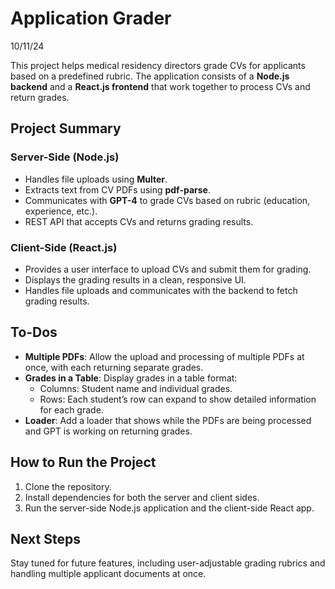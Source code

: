 # Application Grader
10/11/24

This project helps medical residency directors grade CVs for applicants based on a predefined rubric. The application consists of a **Node.js backend** and a **React.js frontend** that work together to process CVs and return grades.

## Project Summary

### Server-Side (Node.js)
- Handles file uploads using **Multer**.
- Extracts text from CV PDFs using **pdf-parse**.
- Communicates with **GPT-4** to grade CVs based on rubric (education, experience, etc.).
- REST API that accepts CVs and returns grading results.

### Client-Side (React.js)
- Provides a user interface to upload CVs and submit them for grading.
- Displays the grading results in a clean, responsive UI.
- Handles file uploads and communicates with the backend to fetch grading results.

## To-Dos
- **Multiple PDFs**: Allow the upload and processing of multiple PDFs at once, with each returning separate grades.
- **Grades in a Table**: Display grades in a table format:
  - Columns: Student name and individual grades.
  - Rows: Each student’s row can expand to show detailed information for each grade.
- **Loader**: Add a loader that shows while the PDFs are being processed and GPT is working on returning grades.

## How to Run the Project
1. Clone the repository.
2. Install dependencies for both the server and client sides.
3. Run the server-side Node.js application and the client-side React app.

## Next Steps
Stay tuned for future features, including user-adjustable grading rubrics and handling multiple applicant documents at once.
